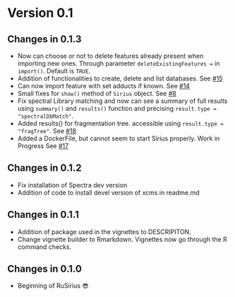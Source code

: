 # Version 0.1

## Changes in 0.1.3

- Now can choose or not to delete features already present when importing new
  ones. Through parameter `deleteExistingFeatures =` in `import()`. Default is
  `TRUE`.
- Addition of functionalities to create, delete and list databases. 
  See [#15](https://github.com/rformassspectrometry/RuSirius/issues/15)
- Can now import feature with set adducts if known.
  See [#14](https://github.com/rformassspectrometry/RuSirius/issues/14)
- Small fixes for `show()` method of `Sirius` object.
  See [#8](https://github.com/rformassspectrometry/RuSirius/issues/8)
- Fix spectral Library matching and now can see a summary of full results using 
  `summary()` and `results()` function and precising
  `result.type = "spectralDbMatch"`.
- Added results() for fragmentation tree. accessible using 
  `result.type = "fragTree"`.
  See [#18](https://github.com/rformassspectrometry/RuSirius/issues/18)
- Added a DockerFile, but cannot seem to start Sirius properly. Work in Progress
  See [#17](https://github.com/rformassspectrometry/RuSirius/issues/17)

## Changes in 0.1.2

- Fix installation of Spectra dev version 
- Addition of code to install devel version of xcms in readme.md

## Changes in 0.1.1

- Addition of package used in the vignettes to DESCRIPITON. 
- Change vignette builder to Rmarkdown. Vignettes now go through the R command 
  checks. 

## Changes in 0.1.0 

- Beginning of RuSirius :sunglasses:
